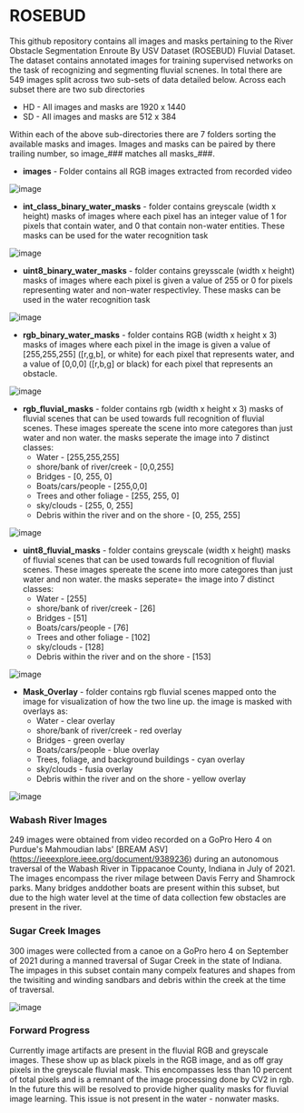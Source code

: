 # ROSEBUD
This github repository contains all images and masks pertaining to the River Obstacle Segmentation 
Enroute By USV Dataset (ROSEBUD) Fluvial Dataset. The dataset contains annotated images for training supervised networks on the task of recognizing and segmenting fluvial scnenes. In total there are 549 
images split across two sub-sets of data detailed below. Across each subset there are two sub directories

- HD - All images and masks are 1920 x 1440 
- SD - All images and masks are 512 x 384 

Within each of the above sub-directories there are 7 folders sorting the available masks and images.
Images and masks can be paired by there trailing number, so image_### matches all masks_###. 

- **images** - Folder contains all RGB images extracted from recorded video 

![image](https://github.com/Reeve-Lambert/ROSEBUD/blob/main/Sugar_Creek_Images/SD/images/image_253.png)
- **int_class_binary_water_masks** - folder contains greyscale (width x height) masks of images where each pixel has an integer
value of 1 for pixels that contain water, and 0 that contain non-water entities. These masks can be used
for the water recognition task

![image](https://github.com/Reeve-Lambert/ROSEBUD/blob/main/Sugar_Creek_Images/SD/intclass_binary_water_masks/binary_water_mask_253.png)
- **uint8_binary_water_masks** - folder contains greysscale (width x height) masks of images where each
pixel is given a value of 255 or 0 for pixels representing water and non-water respectivley. These masks can 
be used in the water recognition task

![image](https://github.com/Reeve-Lambert/ROSEBUD/blob/main/Sugar_Creek_Images/SD/uint8_binary_water_masks/binary_water_mask_253.png)
- **rgb_binary_water_masks** - folder contains RGB (width x height x 3) masks of images where each pixel in the image
is given a value of [255,255,255] ([r,g,b], or white) for each pixel that represents water, and a value of [0,0,0]
  ([r,b,g] or black) for each pixel that represents an obstacle.

![image](https://github.com/Reeve-Lambert/ROSEBUD/blob/main/Sugar_Creek_Images/SD/rgb_binary_water_masks/binary_water_mask_253.png)
- **rgb_fluvial_masks** - folder contains rgb (width x height x 3) masks of fluvial scenes that can be used towards full
recognition of fluvial scenes. These images spereate the scene into more categores than just water and non water. 
the masks seperate the image into 7 distinct classes:
  - Water - [255,255,255]
  - shore/bank of river/creek - [0,0,255]
  - Bridges - [0, 255, 0]
  - Boats/cars/people - [255,0,0]
  - Trees and other foliage - [255, 255, 0]
  - sky/clouds - [255, 0, 255]
  - Debris within the river and on the shore - [0, 255, 255]

![image](https://github.com/Reeve-Lambert/ROSEBUD/blob/main/Sugar_Creek_Images/SD/rgb_fluvial_masks/rgb_fluvial_mask_253.png)
- **uint8_fluvial_masks** - folder contains greyscale (width x height) masks of fluvial scenes that can be used towards full
recognition of fluvial scenes. These images spereate the scene into more categores than just water and non water. 
the masks seperate= the image into 7 distinct classes:
  - Water - [255]
  - shore/bank of river/creek - [26]
  - Bridges - [51]
  - Boats/cars/people - [76]
  - Trees and other foliage - [102]
  - sky/clouds - [128]
  - Debris within the river and on the shore - [153]

![image](https://github.com/Reeve-Lambert/ROSEBUD/blob/main/Sugar_Creek_Images/SD/uint8_fluvial_masks/greyscale_fluvial_mask_253.png)
- **Mask_Overlay** - folder contains rgb fluvial scenes mapped onto the image for visualization of how the two line up.
the image is masked with overlays as:
  - Water - clear overlay
  - shore/bank of river/creek - red overlay
  - Bridges - green overlay
  - Boats/cars/people - blue overlay
  - Trees, foliage, and background buildings - cyan overlay
  - sky/clouds - fusia overlay
  - Debris within the river and on the shore - yellow overlay

![image](https://github.com/Reeve-Lambert/ROSEBUD/blob/main/Sugar_Creek_Images/SD/mask_overlay/mask_overlay_253.png)

### Wabash River Images
249 images were obtained from video recorded on a GoPro Hero 4 on Purdue's Mahmoudian labs' [BREAM ASV] (https://ieeexplore.ieee.org/document/9389236) during
an autonomous traversal of the Wabash River in Tippacanoe County, Indiana in July of 2021. The images encompass the river milage
between Davis Ferry and Shamrock parks. Many bridges anddother boats are present within this subset, but due to the high
water level at the time of data collection few obstacles are present in the river.



### Sugar Creek Images
300 images were collected from a canoe on a GoPro hero 4 on September of 2021 during a manned traversal of Sugar Creek 
in the state of Indiana. The impages in this subset contain many compelx features and shapes from the twisiting and winding sandbars
and debris within the creek at the time of traversal.

![image](https://github.com/Reeve-Lambert/ROSEBUD/blob/main/Sugar_Creek_Images/SD/images/image_223.png)

### Forward Progress
Currently image artifacts are present in the fluvial RGB and greyscale images. These show up as black pixels in the RGB image, 
and as off gray pixels in the greyscale fluvial mask. This encompasses less than 10 percent of total pixels and is a remnant
of the image processing done by CV2 in rgb. In the future this will be resolved to provide higher quality masks for fluvial image
learning. This issue is not present in the water - nonwater masks.
